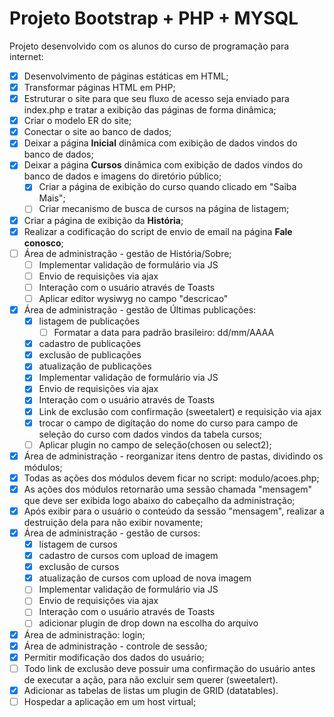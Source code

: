 # Projeto Bootstrap + PHP + MYSQL
Projeto desenvolvido com os alunos do curso de programação para internet:
- [x] Desenvolvimento de páginas estáticas em HTML;
- [x] Transformar páginas HTML em PHP;
- [x] Estruturar o site para que seu fluxo de acesso seja enviado para index.php e tratar a exibição das páginas de forma dinâmica;
- [x] Criar o modelo ER do site;
- [x] Conectar o site ao banco de dados;
- [x] Deixar a página **Inicial** dinâmica com exibição de dados vindos do banco de dados;
- [x] Deixar a página **Cursos** dinâmica com exibição de dados vindos do banco de dados e imagens do diretório público;
    - [x] Criar a página de exibição do curso quando clicado em "Saiba Mais";
    - [ ] Criar mecanismo de busca de cursos na página de listagem;
- [x] Criar a página de exibição da **História**;
- [x] Realizar a codificação do script de envio de email na página **Fale conosco**;
- [ ] Área de administração - gestão de História/Sobre;
    - [ ] Implementar validação de formulário via JS
    - [ ] Envio de requisições via ajax
    - [ ] Interação com o usuário através de Toasts
    - [ ] Aplicar editor wysiwyg no campo "descricao"
- [x] Área de administração - gestão de Últimas publicações:
    - [x] listagem de publicações
        - [ ] Formatar a data para padrão brasileiro: dd/mm/AAAA
    - [x] cadastro de publicações
    - [x] exclusão de publicações
    - [x] atualização de publicações
    - [x] Implementar validação de formulário via JS
    - [x] Envio de requisições via ajax
    - [x] Interação com o usuário através de Toasts
    - [x] Link de exclusão com confirmação (sweetalert) e requisição via ajax
    - [x] trocar o campo de digitação do nome do curso para campo de seleção do curso com dados vindos da tabela cursos;
    - [ ] Aplicar plugin no campo de seleção(chosen ou select2);
- [x] Área de administração - reorganizar itens dentro de pastas, dividindo os módulos;
- [x] Todas as ações dos módulos devem ficar no script: modulo/acoes.php;
- [x] As ações dos módulos retornarão uma sessão chamada "mensagem" que deve ser exibida logo abaixo do cabeçalho da administração;    
- [x] Após exibir para o usuário o conteúdo da sessão "mensagem", realizar a destruição dela para não exibir novamente;    
- [x] Área de administração - gestão de cursos:
    - [x] listagem de cursos
    - [x] cadastro de cursos com upload de imagem
    - [x] exclusão de cursos
    - [x] atualização de cursos com upload de nova imagem
    - [ ] Implementar validação de formulário via JS
    - [ ] Envio de requisições via ajax
    - [ ] Interação com o usuário através de Toasts
    - [ ] adicionar plugin de drop down na escolha do arquivo
- [x] Área de administração: login;
- [x] Área de administração - controle de sessão;
- [x] Permitir modificação dos dados do usuário;
- [ ] Todo link de exclusão deve possuir uma confirmação do usuário antes de executar a ação, para não excluir sem querer (sweetalert).
- [x] Adicionar as tabelas de listas um plugin de GRID (datatables).
- [ ] Hospedar a aplicação em um host virtual; 